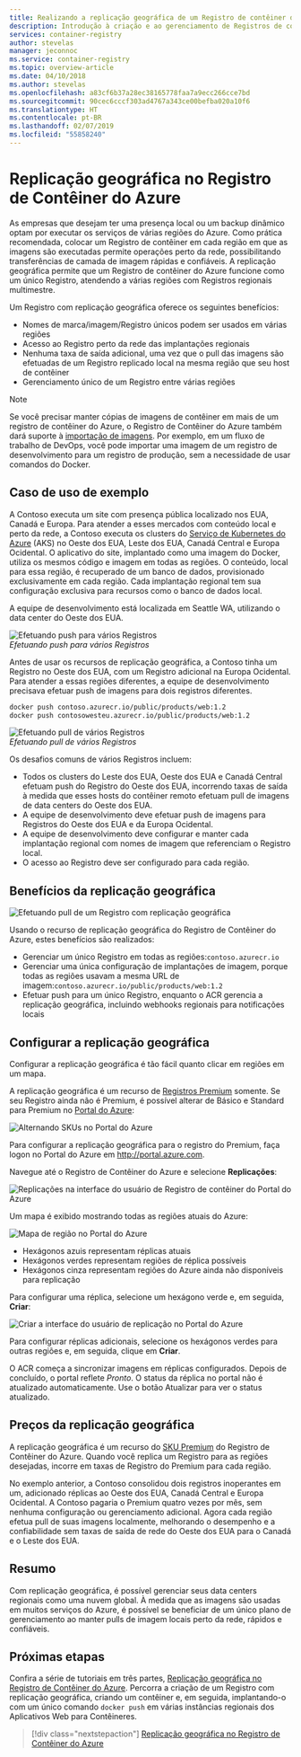 ```yaml
---
title: Realizando a replicação geográfica de um Registro de contêiner do Azure
description: Introdução à criação e ao gerenciamento de Registros de contêiner do Azure com replicação geográfica.
services: container-registry
author: stevelas
manager: jeconnoc
ms.service: container-registry
ms.topic: overview-article
ms.date: 04/10/2018
ms.author: stevelas
ms.openlocfilehash: a83cf6b37a28ec38165778faa7a9ecc266cce7bd
ms.sourcegitcommit: 90cec6cccf303ad4767a343ce00befba020a10f6
ms.translationtype: HT
ms.contentlocale: pt-BR
ms.lasthandoff: 02/07/2019
ms.locfileid: "55858240"
---
```

# <a name="geo-replication-in-azure-container-registry"></a>Replicação geográfica no Registro de Contêiner do Azure

As empresas que desejam ter uma presença local ou um backup dinâmico optam por executar os serviços de várias regiões do Azure. Como prática recomendada, colocar um Registro de contêiner em cada região em que as imagens são executadas permite operações perto da rede, possibilitando transferências de camada de imagem rápidas e confiáveis. A replicação geográfica permite que um Registro de contêiner do Azure funcione como um único Registro, atendendo a várias regiões com Registros regionais multimestre.

Um Registro com replicação geográfica oferece os seguintes benefícios:

* Nomes de marca/imagem/Registro únicos podem ser usados em várias regiões
* Acesso ao Registro perto da rede das implantações regionais
* Nenhuma taxa de saída adicional, uma vez que o pull das imagens são efetuadas de um Registro replicado local na mesma região que seu host de contêiner
* Gerenciamento único de um Registro entre várias regiões

> [!NOTE]
> Se você precisar manter cópias de imagens de contêiner em mais de um registro de contêiner do Azure, o Registro de Contêiner do Azure também dará suporte à [importação de imagens](container-registry-import-images.md). Por exemplo, em um fluxo de trabalho de DevOps, você pode importar uma imagem de um registro de desenvolvimento para um registro de produção, sem a necessidade de usar comandos do Docker.
>

## <a name="example-use-case"></a>Caso de uso de exemplo
A Contoso executa um site com presença pública localizado nos EUA, Canadá e Europa. Para atender a esses mercados com conteúdo local e perto da rede, a Contoso executa os clusters do [Serviço de Kubernetes do Azure](/azure/aks/) (AKS) no Oeste dos EUA, Leste dos EUA, Canadá Central e Europa Ocidental. O aplicativo do site, implantado como uma imagem do Docker, utiliza os mesmos código e imagem em todas as regiões. O conteúdo, local para essa região, é recuperado de um banco de dados, provisionado exclusivamente em cada região. Cada implantação regional tem sua configuração exclusiva para recursos como o banco de dados local.

A equipe de desenvolvimento está localizada em Seattle WA, utilizando o data center do Oeste dos EUA.

![Efetuando push para vários Registros](media/container-registry-geo-replication/before-geo-replicate.png)<br />*Efetuando push para vários Registros*

Antes de usar os recursos de replicação geográfica, a Contoso tinha um Registro no Oeste dos EUA, com um Registro adicional na Europa Ocidental. Para atender a essas regiões diferentes, a equipe de desenvolvimento precisava efetuar push de imagens para dois registros diferentes.

```bash
docker push contoso.azurecr.io/public/products/web:1.2
docker push contosowesteu.azurecr.io/public/products/web:1.2
```
![Efetuando pull de vários Registros](media/container-registry-geo-replication/before-geo-replicate-pull.png)<br />*Efetuando pull de vários Registros*

Os desafios comuns de vários Registros incluem:

* Todos os clusters do Leste dos EUA, Oeste dos EUA e Canadá Central efetuam push do Registro do Oeste dos EUA, incorrendo taxas de saída à medida que esses hosts do contêiner remoto efetuam pull de imagens de data centers do Oeste dos EUA.
* A equipe de desenvolvimento deve efetuar push de imagens para Registros do Oeste dos EUA e da Europa Ocidental.
* A equipe de desenvolvimento deve configurar e manter cada implantação regional com nomes de imagem que referenciam o Registro local.
* O acesso ao Registro deve ser configurado para cada região.

## <a name="benefits-of-geo-replication"></a>Benefícios da replicação geográfica

![Efetuando pull de um Registro com replicação geográfica](media/container-registry-geo-replication/after-geo-replicate-pull.png)

Usando o recurso de replicação geográfica do Registro de Contêiner do Azure, estes benefícios são realizados:

* Gerenciar um único Registro em todas as regiões:`contoso.azurecr.io`
* Gerenciar uma única configuração de implantações de imagem, porque todas as regiões usavam a mesma URL de imagem:`contoso.azurecr.io/public/products/web:1.2`
* Efetuar push para um único Registro, enquanto o ACR gerencia a replicação geográfica, incluindo webhooks regionais para notificações locais

## <a name="configure-geo-replication"></a>Configurar a replicação geográfica
Configurar a replicação geográfica é tão fácil quanto clicar em regiões em um mapa.

A replicação geográfica é um recurso de [Registros Premium](container-registry-skus.md) somente. Se seu Registro ainda não é Premium, é possível alterar de Básico e Standard para Premium no [Portal do Azure](https://portal.azure.com):

![Alternando SKUs no Portal do Azure](media/container-registry-skus/update-registry-sku.png)

Para configurar a replicação geográfica para o registro do Premium, faça logon no Portal do Azure em http://portal.azure.com.

Navegue até o Registro de Contêiner do Azure e selecione **Replicações**:

![Replicações na interface do usuário de Registro de contêiner do Portal do Azure](media/container-registry-geo-replication/registry-services.png)

Um mapa é exibido mostrando todas as regiões atuais do Azure:

 ![Mapa de região no Portal do Azure](media/container-registry-geo-replication/registry-geo-map.png)

* Hexágonos azuis representam réplicas atuais
* Hexágonos verdes representam regiões de réplica possíveis
* Hexágonos cinza representam regiões do Azure ainda não disponíveis para replicação

Para configurar uma réplica, selecione um hexágono verde e, em seguida, **Criar**:

 ![Criar a interface do usuário de replicação no Portal do Azure](media/container-registry-geo-replication/create-replication.png)

Para configurar réplicas adicionais, selecione os hexágonos verdes para outras regiões e, em seguida, clique em **Criar**.

O ACR começa a sincronizar imagens em réplicas configurados. Depois de concluído, o portal reflete *Pronto*. O status da réplica no portal não é atualizado automaticamente. Use o botão Atualizar para ver o status atualizado.

## <a name="geo-replication-pricing"></a>Preços da replicação geográfica

A replicação geográfica é um recurso do [SKU Premium](container-registry-skus.md) do Registro de Contêiner do Azure. Quando você replica um Registro para as regiões desejadas, incorre em taxas de Registro do Premium para cada região.

No exemplo anterior, a Contoso consolidou dois registros inoperantes em um, adicionado réplicas ao Oeste dos EUA, Canadá Central e Europa Ocidental. A Contoso pagaria o Premium quatro vezes por mês, sem nenhuma configuração ou gerenciamento adicional. Agora cada região efetua pull de suas imagens localmente, melhorando o desempenho e a confiabilidade sem taxas de saída de rede do Oeste dos EUA para o Canadá e o Leste dos EUA.

## <a name="summary"></a>Resumo

Com replicação geográfica, é possível gerenciar seus data centers regionais como uma nuvem global. À medida que as imagens são usadas em muitos serviços do Azure, é possível se beneficiar de um único plano de gerenciamento ao manter pulls de imagem locais perto da rede, rápidos e confiáveis.

## <a name="next-steps"></a>Próximas etapas

Confira a série de tutoriais em três partes, [Replicação geográfica no Registro de Contêiner do Azure](container-registry-tutorial-prepare-registry.md). Percorra a criação de um Registro com replicação geográfica, criando um contêiner e, em seguida, implantando-o com um único comando `docker push` em várias instâncias regionais dos Aplicativos Web para Contêineres.

> [!div class="nextstepaction"]
> [Replicação geográfica no Registro de Contêiner do Azure](container-registry-tutorial-prepare-registry.md)

